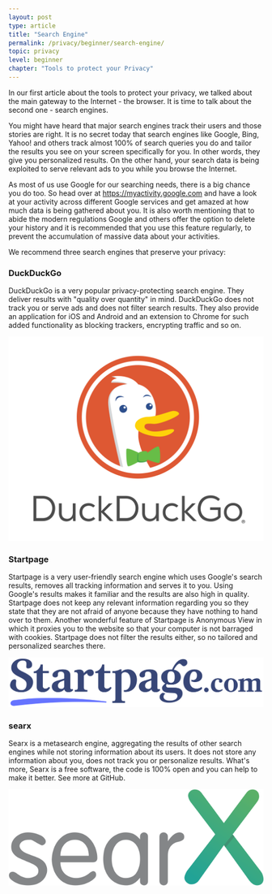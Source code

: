```yaml
---
layout: post
type: article
title: "Search Engine"
permalink: /privacy/beginner/search-engine/
topic: privacy
level: beginner
chapter: "Tools to protect your Privacy"
---
```


In our first article about the tools to protect your privacy, we talked about the main gateway to the Internet - the browser. It is time to talk about the second one - search engines.

You might have heard that major search engines track their users and those stories are right. It is no secret today that search engines like Google, Bing, Yahoo! and others track almost 100% of search queries you do and tailor the results you see on your screen specifically for you. In other words, they give you personalized results. On the other hand, your search data is being exploited to serve relevant ads to you while you browse the Internet.

As most of us use Google for our searching needs, there is a big chance you do too. So head over at https://myactivity.google.com and have a look at your activity across different Google services and get amazed at how much data is being gathered about you. It is also worth mentioning that to abide the modern regulations Google and others offer the option to delete your history and it is recommended that you use this feature regularly, to prevent the accumulation of massive data about your activities.

We recommend three search engines that preserve your privacy:

### DuckDuckGo

DuckDuckGo is a very popular privacy-protecting search engine. They deliver results with "quality over quantity" in mind. DuckDuckGo does not track you or serve ads and does not filter search results. They also provide an application for iOS and Android and an extension to Chrome for such added functionality as blocking trackers, encrypting traffic and so on.

![duckduckgo](/assets/post_files/privacy/beginner/search-engine/duckduckgo.png)

### Startpage

Startpage is a very user-friendly search engine which uses Google's search results, removes all tracking information and serves it to you. Using Google's results makes it familiar and the results are also high in quality. Startpage does not keep any relevant information regarding you so they state that they are not afraid of anyone because they have nothing to hand over to them. Another wonderful feature of Startpage is Anonymous View in which it proxies you to the website so that your computer is not barraged with cookies. Startpage does not filter the results either, so no tailored and personalized searches there.

![Startpage](/assets/post_files/privacy/beginner/search-engine/Startpage.png)

### searx

Searx is a metasearch engine, aggregating the results of other search engines while not storing information about its users. It does not store any information about you, does not track you or personalize results. What's more, Searx is a free software, the code is 100% open and you can help to make it better. See more at GitHub.

![searx](/assets/post_files/privacy/beginner/search-engine/Logo_searx.png)
